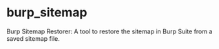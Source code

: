 # burp_sitemap
Burp Sitemap Restorer: A tool to restore the sitemap in Burp Suite from a saved sitemap file.
